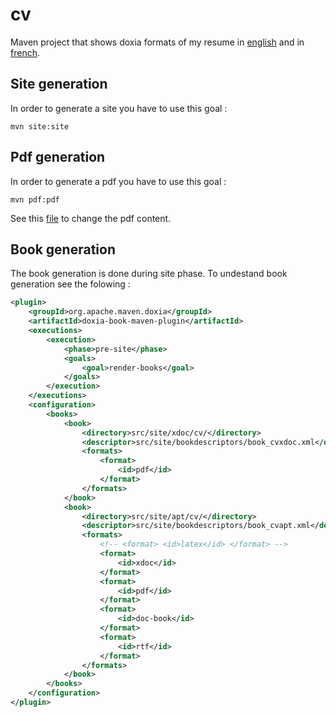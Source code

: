 # cv

Maven project that shows doxia formats of my resume in [english](http://mikrethor.github.io/cv/0.0.1-SNAPSHOT/) and in [french](http://mikrethor.github.io/cv/0.0.1-SNAPSHOT/fr).

## Site generation

In order to generate a site you have to use this goal :
```
mvn site:site 
```

## Pdf generation

In order to generate a pdf you have to use this goal :
```
mvn pdf:pdf 
```

See this [file](https://github.com/mikrethor/cv/blob/master/parent/src/site/pdf.xml) to change the pdf content.

## Book generation

The book generation is done during site phase. To undestand book generation see the folowing :
```xml
<plugin>
	<groupId>org.apache.maven.doxia</groupId>
	<artifactId>doxia-book-maven-plugin</artifactId>
	<executions>
		<execution>
			<phase>pre-site</phase>
			<goals>
				<goal>render-books</goal>
			</goals>
		</execution>
	</executions>
	<configuration>
		<books>
			<book>
				<directory>src/site/xdoc/cv/</directory>
				<descriptor>src/site/bookdescriptors/book_cvxdoc.xml</descriptor>
				<formats>
					<format>
						<id>pdf</id>
					</format>
				</formats>
			</book>
			<book>
				<directory>src/site/apt/cv/</directory>
				<descriptor>src/site/bookdescriptors/book_cvapt.xml</descriptor>
				<formats>
					<!-- <format> <id>latex</id> </format> -->
					<format>
						<id>xdoc</id>
					</format>
					<format>
						<id>pdf</id>
					</format>
					<format>
						<id>doc-book</id>
					</format>
					<format>
						<id>rtf</id>
					</format>
				</formats>
			</book>
		</books>
	</configuration>
</plugin>
```

